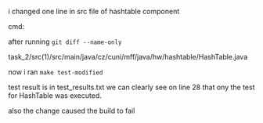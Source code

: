 i changed one line in src file of hashtable component

cmd:

after running `git diff --name-only`

task_2/src(1)/src/main/java/cz/cuni/mff/java/hw/hashtable/HashTable.java

now i ran `make test-modified`

test result is in test_results.txt
we can clearly see on line 28 that ony the test for HashTable was executed.

also the change caused the build to fail

